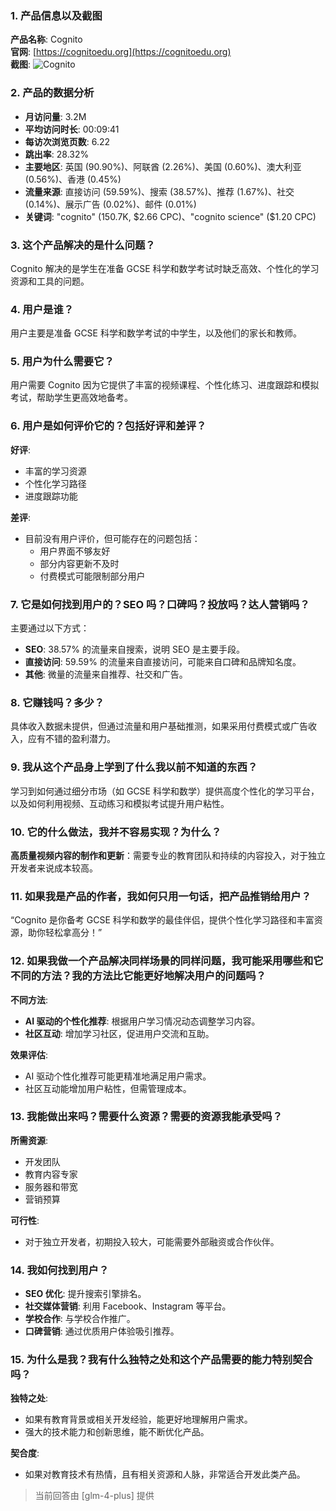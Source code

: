 ### 1. 产品信息以及截图

**产品名称**: Cognito  
**官网**: [https://cognitoedu.org](https://cognitoedu.org)  
**截图**: ![Cognito](https://cdn-images.toolify.ai/170349980846576578.jpg)

### 2. 产品的数据分析

- **月访问量**: 3.2M
- **平均访问时长**: 00:09:41
- **每访次浏览页数**: 6.22
- **跳出率**: 28.32%
- **主要地区**: 英国 (90.90%)、阿联酋 (2.26%)、美国 (0.60%)、澳大利亚 (0.56%)、香港 (0.45%)
- **流量来源**: 直接访问 (59.59%)、搜索 (38.57%)、推荐 (1.67%)、社交 (0.14%)、展示广告 (0.02%)、邮件 (0.01%)
- **关键词**: "cognito" (150.7K, $2.66 CPC)、"cognito science" ($1.20 CPC)

### 3. 这个产品解决的是什么问题？

Cognito 解决的是学生在准备 GCSE 科学和数学考试时缺乏高效、个性化的学习资源和工具的问题。

### 4. 用户是谁？

用户主要是准备 GCSE 科学和数学考试的中学生，以及他们的家长和教师。

### 5. 用户为什么需要它？

用户需要 Cognito 因为它提供了丰富的视频课程、个性化练习、进度跟踪和模拟考试，帮助学生更高效地备考。

### 6. 用户是如何评价它的？包括好评和差评？

**好评**:
- 丰富的学习资源
- 个性化学习路径
- 进度跟踪功能

**差评**:
- 目前没有用户评价，但可能存在的问题包括：
  - 用户界面不够友好
  - 部分内容更新不及时
  - 付费模式可能限制部分用户

### 7. 它是如何找到用户的？SEO 吗？口碑吗？投放吗？达人营销吗？

主要通过以下方式：
- **SEO**: 38.57% 的流量来自搜索，说明 SEO 是主要手段。
- **直接访问**: 59.59% 的流量来自直接访问，可能来自口碑和品牌知名度。
- **其他**: 微量的流量来自推荐、社交和广告。

### 8. 它赚钱吗？多少？

具体收入数据未提供，但通过流量和用户基础推测，如果采用付费模式或广告收入，应有不错的盈利潜力。

### 9. 我从这个产品身上学到了什么我以前不知道的东西？

学习到如何通过细分市场（如 GCSE 科学和数学）提供高度个性化的学习平台，以及如何利用视频、互动练习和模拟考试提升用户粘性。

### 10. 它的什么做法，我并不容易实现？为什么？

**高质量视频内容的制作和更新**：需要专业的教育团队和持续的内容投入，对于独立开发者来说成本较高。

### 11. 如果我是产品的作者，我如何只用一句话，把产品推销给用户？

“Cognito 是你备考 GCSE 科学和数学的最佳伴侣，提供个性化学习路径和丰富资源，助你轻松拿高分！”

### 12. 如果我做一个产品解决同样场景的同样问题，我可能采用哪些和它不同的方法？我的方法比它能更好地解决用户的问题吗？

**不同方法**:
- **AI 驱动的个性化推荐**: 根据用户学习情况动态调整学习内容。
- **社区互动**: 增加学习社区，促进用户交流和互助。

**效果评估**:
- AI 驱动个性化推荐可能更精准地满足用户需求。
- 社区互动能增加用户粘性，但需管理成本。

### 13. 我能做出来吗？需要什么资源？需要的资源我能承受吗？

**所需资源**:
- 开发团队
- 教育内容专家
- 服务器和带宽
- 营销预算

**可行性**:
- 对于独立开发者，初期投入较大，可能需要外部融资或合作伙伴。

### 14. 我如何找到用户？

- **SEO 优化**: 提升搜索引擎排名。
- **社交媒体营销**: 利用 Facebook、Instagram 等平台。
- **学校合作**: 与学校合作推广。
- **口碑营销**: 通过优质用户体验吸引推荐。

### 15. 为什么是我？我有什么独特之处和这个产品需要的能力特别契合吗？

**独特之处**:
- 如果有教育背景或相关开发经验，能更好地理解用户需求。
- 强大的技术能力和创新思维，能不断优化产品。

**契合度**:
- 如果对教育技术有热情，且有相关资源和人脉，非常适合开发此类产品。

> 当前回答由 [glm-4-plus] 提供